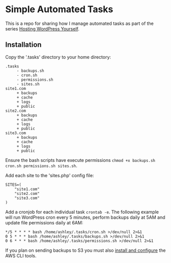 # Simple Automated Tasks

This is a repo for sharing how I manage automated tasks as part of the series [Hosting WordPress Yourself](https://deliciousbrains.com/hosting-wordpress-setup-secure-virtual-server/).

## Installation

Copy the '.tasks' directory to your home directory:

```
.tasks
     - backups.sh
     - cron.sh
     - permissions.sh
     - sites.sh
site1.com
     + backups
     + cache
     + logs
     + public
site2.com
     + backups
     + cache
     + logs
     + public
site3.com
     + backups
     + cache
     + logs
     + public
```

Ensure the bash scripts have execute permissions `chmod +x backups.sh cron.sh permissions.sh sites.sh`.

Add each site to the 'sites.php' config file:

```
SITES=(
	"site1.com"
	"site2.com"
	"site3.com"
)
```

Add a cronjob for each individual task `crontab -e`. The following example will run WordPress cron every 5 minutes, perform backups daily at 5AM and update file permissions daily at 6AM:

```
*/5 * * * * bash /home/ashley/.tasks/cron.sh >/dev/null 2>&1 
0 5 * * * bash /home/ashley/.tasks/backups.sh >/dev/null 2>&1
0 6 * * * bash /home/ashley/.tasks/permissions.sh >/dev/null 2>&1
```

If you plan on sending backups to S3 you must also [install and configure](https://deliciousbrains.com/backup-wordpress-amazon-glacier/#installing-aws) the AWS CLI tools.